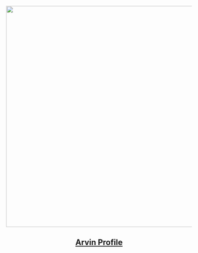 <p align="center">
  <img src="https://cdn.jsdelivr.net/gh/pinky-pig/pic-bed/images20230625154539.png" width="600"/>
</p>

<h2 align="center">
  <a href="https://mmeme.me/">Arvin Profile</a>
</h2><br>
